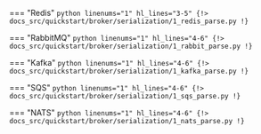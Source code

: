 === "Redis"
    ```python linenums="1" hl_lines="3-5"
    {!> docs_src/quickstart/broker/serialization/1_redis_parse.py !}
    ```

=== "RabbitMQ"
     ```python linenums="1" hl_lines="4-6"
     {!> docs_src/quickstart/broker/serialization/1_rabbit_parse.py !}
     ```

=== "Kafka"
     ```python linenums="1" hl_lines="4-6"
     {!> docs_src/quickstart/broker/serialization/1_kafka_parse.py !}
     ```

=== "SQS"
     ```python linenums="1" hl_lines="4-6"
     {!> docs_src/quickstart/broker/serialization/1_sqs_parse.py !}
     ```

=== "NATS"
     ```python linenums="1" hl_lines="4-6"
     {!> docs_src/quickstart/broker/serialization/1_nats_parse.py !}
     ```